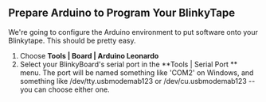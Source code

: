 ## Prepare Arduino to Program Your BlinkyTape

We're going to configure the Arduino environment to put software onto your Blinkytape. This should be pretty easy.

1. Choose **Tools | Board | Arduino Leonardo**
2. Select your BlinkyBoard's serial port in the **Tools | Serial Port ** menu. The port will be named something like 'COM2' on Windows, and something like /dev/tty.usbmodemab123 or /dev/cu.usbmodemab123 -- you can choose either one. 
